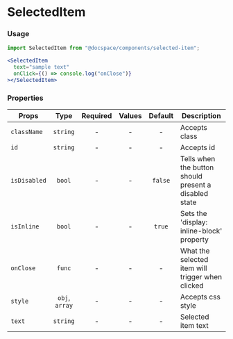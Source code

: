 # SelectedItem

### Usage

```js
import SelectedItem from "@docspace/components/selected-item";
```

```jsx
<SelectedItem
  text="sample text"
  onClick={() => console.log("onClose")}
></SelectedItem>
```

### Properties

| Props        |      Type      | Required | Values | Default | Description                                           |
| ------------ | :------------: | :------: | :----: | :-----: | ----------------------------------------------------- |
| `className`  |    `string`    |    -     |   -    |    -    | Accepts class                                         |
| `id`         |    `string`    |    -     |   -    |    -    | Accepts id                                            |
| `isDisabled` |     `bool`     |    -     |   -    | `false` | Tells when the button should present a disabled state |
| `isInline`   |     `bool`     |    -     |   -    | `true`  | Sets the 'display: inline-block' property             |
| `onClose`    |     `func`     |    -     |   -    |    -    | What the selected item will trigger when clicked      |
| `style`      | `obj`, `array` |    -     |   -    |    -    | Accepts css style                                     |
| `text`       |    `string`    |    -     |   -    |    -    | Selected item text                                    |
